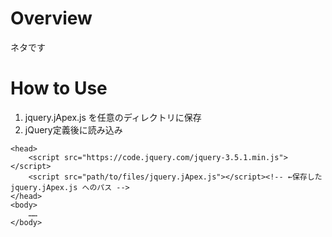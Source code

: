 # Overview

ネタです

# How to Use

1. jquery.jApex.js を任意のディレクトリに保存
1. jQuery定義後に読み込み
```html:sample
<head>
    <script src="https://code.jquery.com/jquery-3.5.1.min.js"></script>
    <script src="path/to/files/jquery.jApex.js"></script><!-- ←保存した jquery.jApex.js へのパス -->
</head>
<body>
    ……
</body>
```

